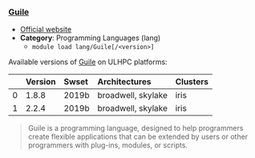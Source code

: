 ### [Guile](https://www.gnu.org/software/guile/)

* [Official website](https://www.gnu.org/software/guile/)
* __Category__: Programming Languages (lang)
    -  `module load lang/Guile[/<version>]`

Available versions of [Guile](https://www.gnu.org/software/guile/) on ULHPC platforms:

|    | Version   | Swset   | Architectures      | Clusters   |
|---:|:----------|:--------|:-------------------|:-----------|
|  0 | 1.8.8     | 2019b   | broadwell, skylake | iris       |
|  1 | 2.2.4     | 2019b   | broadwell, skylake | iris       |

> Guile is a programming language, designed to help programmers create flexible applications that can be extended by users or other programmers with plug-ins, modules, or scripts.
